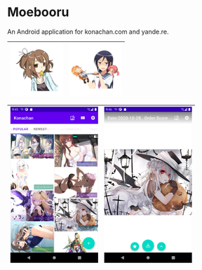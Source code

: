 # Moebooru
An Android application for konachan.com and yande.re.

| [<img src="https://github.com/yueeng/moebooru/raw/master/app/src/konachan/ic_launcher-playstore.png" width="120px">](https://github.com/yueeng/moebooru/releases/latest/download/app-konachan-release.apk) | [<img src="https://github.com/yueeng/moebooru/raw/master/app/src/yande/ic_launcher-playstore.png" width="120px">](https://github.com/yueeng/moebooru/releases/latest/download/app-yande-release.apk) |
|------------------------------------------------------------------------------------------------------------------------------------------------------------------------------------------------------------|------------------------------------------------------------------------------------------------------------------------------------------------------------------------------------------------------|

| <img src="https://github.com/yueeng/moebooru/raw/gh-pages/Screenshot_1603964729.jpg" width="200px"> | <img src="https://github.com/yueeng/moebooru/raw/gh-pages/Screenshot_1603964806.jpg" width="200px"> |
|-----------------------------------------------------------------------------------------------------|-----------------------------------------------------------------------------------------------------|
